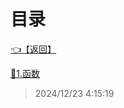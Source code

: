 # 目录  


[👈【返回】](/__Catalog__/数学/__Catalog__数学)  


[📜1.函数](/数学/微积分/1.函数)  







> 2024/12/23 4:15:19
